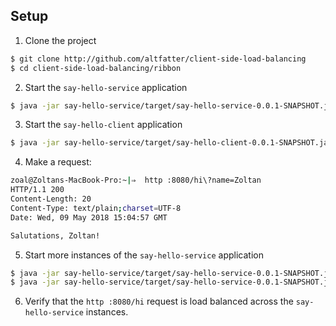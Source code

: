 ## Setup 

1. Clone the project

```bash
$ git clone http://github.com/altfatter/client-side-load-balancing
$ cd client-side-load-balancing/ribbon
```

2. Start the `say-hello-service` application 

```bash
$ java -jar say-hello-service/target/say-hello-service-0.0.1-SNAPSHOT.jar
```

3. Start the `say-hello-client` application

```bash
$ java -jar say-hello-service/target/say-hello-client-0.0.1-SNAPSHOT.jar
```

4. Make a request:

```bash
zoal@Zoltans-MacBook-Pro:~|⇒  http :8080/hi\?name=Zoltan
HTTP/1.1 200
Content-Length: 20
Content-Type: text/plain;charset=UTF-8
Date: Wed, 09 May 2018 15:04:57 GMT

Salutations, Zoltan!
```
 
5. Start more instances of the `say-hello-service` application

```bash
$ java -jar say-hello-service/target/say-hello-service-0.0.1-SNAPSHOT.jar --server.port=8082
$ java -jar say-hello-service/target/say-hello-service-0.0.1-SNAPSHOT.jar --server.port=8083
```

6. Verify that the `http :8080/hi` request is load balanced across the `say-hello-service` instances. 